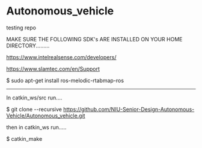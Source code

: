 # Autonomous_vehicle
testing repo

MAKE SURE THE FOLLOWING SDK's ARE INSTALLED ON YOUR HOME DIRECTORY.........

https://www.intelrealsense.com/developers/

https://www.slamtec.com/en/Support

$ sudo apt-get install ros-melodic-rtabmap-ros

-------------------------------------------------------------------------------------------------------------------------


In catkin_ws/src run....


$ git clone --recursive https://github.com/NIU-Senior-Design-Autonomous-Vehicle/Autonomous_vehicle.git


then in catkin_ws run.....

$  catkin_make



